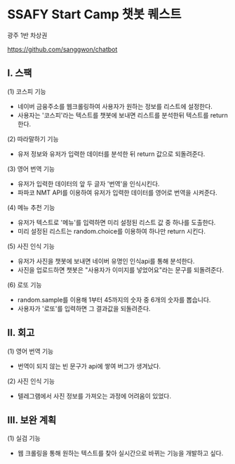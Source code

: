 # SSAFY Start Camp 챗봇 퀘스트



광주 1반  차상권

https://github.com/sanggwon/chatbot



##  I. 스팩

(1) 코스피 기능

- 네이버 금융주소를 웹크롤링하여 사용자가 원하는 정보를 리스트에 설정한다.
- 사용자는 '코스피'라는 텍스트를 챗봇에 보내면  리스트를 분석한뒤 텍스트를 return한다.

(2) 따라말하기 기능

- 유저 정보와 유저가 입력한 데이터를 분석한 뒤 return 값으로 되돌려준다.

(3) 영어 번역 기능

- 유저가 입력한 데이터의 앞 두 글자 '번역'을 인식시킨다.
- 파파코 NMT API를 이용하여 유저가 입력한 데이터를 영어로 번역을 시켜준다.

(4) 메뉴 추천 기능

- 유저가 텍스트로 '메뉴'를 입력하면 미리 설정된 리스트 값 중 하나를 도출한다.
- 미리 설정된 리스트는 random.choice를 이용하여 하나만 return 시킨다. 

(5) 사진 인식 기능

- 유저가 사진을 챗봇에 보내면 네이버 유명인 인식api를 통해 분석한다.
- 사진을 업로드하면 챗봇은 "사용자가 이미지를 넣었어요"라는 문구를 되돌려준다.

(6) 로또 기능

- random.sample를 이용해 1부터 45까지의 숫자 중 6개의 숫자를 뽑습니다.
- 사용자가 '로또'를 입력하면 그 결과값을 되돌려준다.



## II. 회고

(1)  영어 번역 기능

- 번역이 되지 않는 빈 문구가 api에 쌓여 버그가 생겨났다.

(2) 사진 인식 기능

- 텔레그램에서 사진 정보를 가져오는 과정에 어려움이 있었다.



## III. 보완 계획 

(1) 실검 기능

- 웹 크롤링을 통해 원하는 텍스트를 찾아 실시간으로 바뀌는 기능을 개발하고 싶다.
